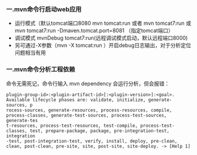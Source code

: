 ### 一.mvn命令行启动web应用
- 运行模式（默认tomcat端口8080
mvn tomcat:run 或者 mvn tomcat7:run  或 mvn tomcat7:run -Dmaven.tomcat.port=8081 （指定tomcat端口）
- 调试模式
mvnDebug tomcat7:run(远程调试模式启动，默认远程端口8000)
- 另可通过-X参数（mvn -X tomcat:run ）开启debug日志输出，对于分析定位问题相当有用

### 一.mvn命令分析工程依赖
命令无需死记，命令行输入 mvn dependency 会运行分析，但会报错：
```language
plugin-group-id>:<plugin-artifact-id>[:<plugin-version>]:<goal>. Available lifecycle phases are: validate, initialize, generate-sources, p
rocess-sources, generate-resources, process-resources, compile, process-classes, generate-test-sources, process-test-sources, generate-tes
t-resources, process-test-resources, test-compile, process-test-classes, test, prepare-package, package, pre-integration-test, integration
-test, post-integration-test, verify, install, deploy, pre-clean, clean, post-clean, pre-site, site, post-site, site-deploy. -> [Help 1]
```


